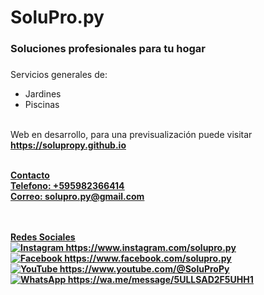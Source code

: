 # SoluPro.py <h3>Soluciones profesionales para tu hogar<h3>
Servicios generales de:</br>
- Jardines
- Piscinas
</br> </br>



Web en desarrollo, para una previsualización puede visitar <b><u>https://solupropy.github.io<u><b>

<br>
Contacto
<br>
Telefono: +595982366414
<br>
Correo: solupro.py@gmail.com

<br><br>
Redes Sociales
<br>
![Instagram](https://img.shields.io/badge/Instagram-%23E4405F.svg?style=for-the-badge&logo=Instagram&logoColor=white) https://www.instagram.com/solupro.py
<br>
![Facebook](https://img.shields.io/badge/Facebook-%231877F2.svg?style=for-the-badge&logo=Facebook&logoColor=white) https://www.facebook.com/solupro.py
<br>
![YouTube](https://img.shields.io/badge/YouTube-%23FF0000.svg?style=for-the-badge&logo=YouTube&logoColor=white) https://www.youtube.com/@SoluProPy
<br>
![WhatsApp](https://img.shields.io/badge/WhatsApp-25D366?style=for-the-badge&logo=whatsapp&logoColor=white) https://wa.me/message/5ULLSAD2F5UHH1
<br>
<br>


